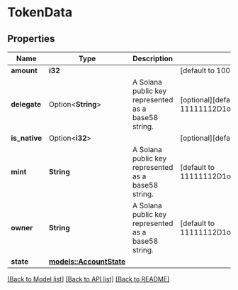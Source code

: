 # TokenData

## Properties

Name | Type | Description | Notes
------------ | ------------- | ------------- | -------------
**amount** | **i32** |  | [default to 100]
**delegate** | Option<**String**> | A Solana public key represented as a base58 string. | [optional][default to 11111112D1oxKts8YPdTJRG5FzxTNpMtWmq8hkVx3]
**is_native** | Option<**i32**> |  | [optional][default to 100]
**mint** | **String** | A Solana public key represented as a base58 string. | [default to 11111112D1oxKts8YPdTJRG5FzxTNpMtWmq8hkVx3]
**owner** | **String** | A Solana public key represented as a base58 string. | [default to 11111112D1oxKts8YPdTJRG5FzxTNpMtWmq8hkVx3]
**state** | [**models::AccountState**](AccountState.md) |  | 

[[Back to Model list]](../README.md#documentation-for-models) [[Back to API list]](../README.md#documentation-for-api-endpoints) [[Back to README]](../README.md)


